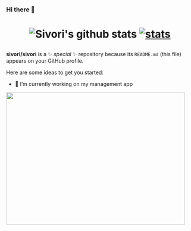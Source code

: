 ### Hi there 👋

<h1 align="center">

![Sivori's github stats](https://github-readme-stats.vercel.app/api?username=sivori&show_icons=true)
[![stats](https://github-readme-stats.vercel.app/api/wakatime?username=sivori)](https://github.com/anuraghazra/github-readme-stats)
</h1>

**sivori/sivori** is a ✨ _special_ ✨ repository because its `README.md` (this file) appears on your GitHub profile.

Here are some ideas to get you started:

- 🔭 I’m currently working on my management app

<img src="https://giphy.com/bodHdFtqWbJDi" width="480" height="355" style=""/>
